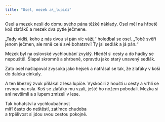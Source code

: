 ```yaml
---
title: "Osel, mezek a\_lupiči"
---
```


Osel a mezek nesli do domu svého pána těžké náklady. Osel měl na hřbetě koš zlaťáků a mezek dva pytle ječmene.

„Tady vidíš, koho z nás dvou si pán víc váží,“ holedbal se osel. „Tobě svěří jenom ječmen, ale mně celé své bohatství! Ty jsi sedlák a já pán.“

Mezek byl na oslovské vychloubání zvyklý. Hleděl si cesty a do hádky se nepouštěl. Šlapal skromně a shrbeně, opravdu jako starý unavený sedlák.

Zato osel našlapoval zvysoka jako hejsek a natřásal se tak, že zlaťáky v koši do daleka cinkaly.

A ten líbezný zvuk přilákal z lesa lupiče. Vyskočili z houští u cesty a vrhli se rovnou na osla. Koš se zlaťáky mu vzali, ještě ho nožem pobodali. Mezka si ani nevšimli a s lupem zmizeli v lese.

Tak bohatství a vychloubačnost  
míří často do neštěstí, zatímco chudoba  
a trpělivost si jdou svou cestou pokojně.
